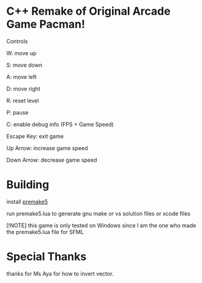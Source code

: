 # C++ Remake of Original Arcade Game Pacman!


Controls

W: move up

S: move down

A: move left

D: move right

R: reset level

P: pause

C: enable debug info (FPS + Game Speed)

Escape Key: exit game

Up Arrow: increase game speed

Down Arrow: decrease game speed


# Building

install [premake5](https://premake.github.io/)

run premake5.lua to generate gnu make or vs solution files or xcode files 

[!NOTE] this game is only tested on Windows since I am the one who made the premake5.lua file for SFML


# Special Thanks
thanks for Ms Aya for how to invert vector.

